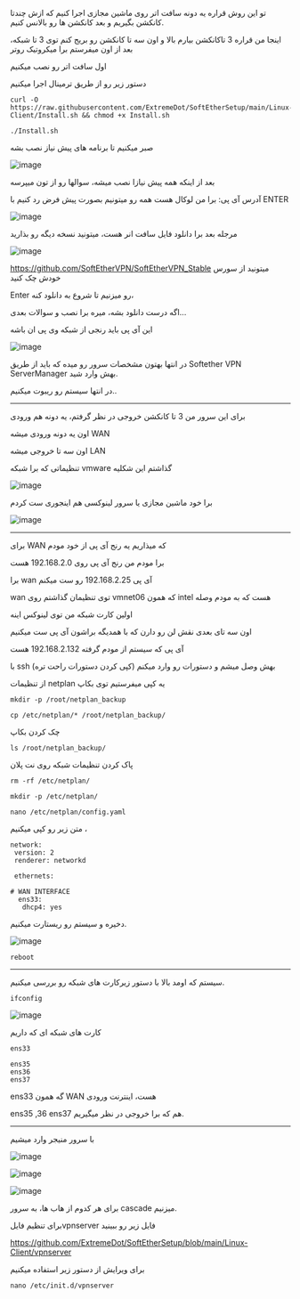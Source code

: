 تو این روش  قراره یه دونه سافت اتر روی ماشین مجازی اجرا کنیم که ازش چندتا کانکشن بگیریم و بعد کانکشن ها رو بالانس کنیم.

اینجا من قراره 3 تاکانکشن بیارم بالا و اون سه تا کانکشن رو بریج کنم توی 3 تا شبکه، بعد از اون میفرستم برا میکروتیک روتر



اول سافت اتر رو نصب میکنیم

دستور زیر رو از طریق ترمینال اجرا میکنیم


```
curl -O https://raw.githubusercontent.com/ExtremeDot/SoftEtherSetup/main/Linux-Client/Install.sh && chmod +x Install.sh

./Install.sh

```

صبر میکنیم تا برنامه های پیش نیاز نصب بشه

![image](https://user-images.githubusercontent.com/120102306/230411127-95e22db0-f4c2-425b-add5-8d5d287a6ef7.png)


بعد از اینکه همه پیش نیازا نصب میشه، سوالها رو از تون میپرسه

آدرس آی پی: برا من لوکال هست 
همه رو میتونیم بصورت پیش فرض رد کنیم با ENTER

![image](https://user-images.githubusercontent.com/120102306/230413518-c27c4e5f-222a-430a-b554-1c95bec8280f.png)

مرجله بعد برا دانلود فایل سافت انر هست، میتونید نسخه دیگه رو بذارید

![image](https://user-images.githubusercontent.com/120102306/230414045-772f0335-a2e2-482c-a62d-16e2c4964da5.png)

https://github.com/SoftEtherVPN/SoftEtherVPN_Stable
میتونید از سورس خودش چک کنید


Enter رو میزنیم تا شروع به دانلود کنه، 

اگه درست دانلود بشه، میره برا نصب و سوالات بعدی...

این آی پی باید رنجی از شبکه وی پی ان باشه

![image](https://user-images.githubusercontent.com/120102306/230417819-647fa678-f35a-4a43-9492-958d0eeb7c7b.png)


در انتها بهتون مشخصات سرور رو میده که باید از طریق Softether VPN ServerManager بهش وارد شید.


در انتها سیستم رو ریبوت میکنیم..


***

برای این سرور من 3 تا کانکشن خروجی در نظر گرفتم، یه دونه هم ورودی


اون یه دونه ورودی میشه WAN

اون سه تا خروجی میشه LAN


تنظیماتی که برا شبکه vmware گذاشتم این شکلیه

![image](https://user-images.githubusercontent.com/120102306/230421471-2ca003bd-dd1d-4cda-b833-263904e74704.png)

برا خود ماشین مجازی یا سرور لینوکسی هم اینجوری ست کردم


![image](https://user-images.githubusercontent.com/120102306/230421711-594aa8eb-6b40-46e5-9ed6-e466ed02acbc.png)


***

برای WAN که میذاریم یه رنج آی پی از خود مودم

برا مودم من رنج آی پی روی 192.168.2.0 هست


برا wan آی پی 192.168.2.25 رو ست میکنم


wan توی تنظیمان گذاشتم روی vmnet06 که همون intel هست که به مودم وصله

اولین کارت شبکه من توی لینوکس اینه

اون سه تای بعدی نقش لن رو دارن که با همدیگه براشون آی پی ست میکنیم

آی پی که سیستم از مودم گرفته 192.168.2.132 هست

با ssh بهش وصل میشم و دستورات رو وارد میکنم (کپی کردن دستورات راحت تره)



از تنظیمات netplan یه کپی میفرستیم توی بکاپ

```
mkdir -p /root/netplan_backup

cp /etc/netplan/* /root/netplan_backup/
```

چک کردن بکاپ
```
ls /root/netplan_backup/
```

پاک کردن تنظیمات شبکه روی نت پلان
```
rm -rf /etc/netplan/

```

```
mkdir -p /etc/netplan/
```

```
nano /etc/netplan/config.yaml
```

متن زیر رو کپی میکنیم ، 
```
network:
 version: 2
 renderer: networkd

 ethernets:

# WAN INTERFACE
  ens33:
   dhcp4: yes
```


دخیره و سیستم رو ریستارت میکنیم.


![image](https://user-images.githubusercontent.com/120102306/230424923-03519c9b-a9f9-4eea-abf5-b4530f55149a.png)

```
reboot
```

***

سیستم که اومد بالا با دستور زیرکارت های شبکه رو بررسی میکنیم.

```
ifconfig
```

![image](https://user-images.githubusercontent.com/120102306/230425722-fc48055a-3352-4ba0-b0e1-8dcf4590fdc8.png)



کارت های شبکه ای که داریم

```
ens33

ens35
ens36
ens37
```

ens33 گه همون WAN هست، اینترنت ورودی


ens35 ,36 ens37 هم که برا خروجی در نظر میگیریم.



***

با سرور منیجر وارد میشیم


![image](https://user-images.githubusercontent.com/120102306/230430960-d454ce2e-c742-4902-b95c-124213134ef0.png)


![image](https://user-images.githubusercontent.com/120102306/230443978-bc9b737b-0afb-41c0-a17f-411a497d5edb.png)


![image](https://user-images.githubusercontent.com/120102306/230443987-d75d8e50-3555-4247-b6c6-ba7dee2b03ee.png)


برای هر کدوم از هاب ها، به سرور cascade میزنیم.

برای تنظیم فایلvpnserver فایل زیر رو ببینید

https://github.com/ExtremeDot/SoftEtherSetup/blob/main/Linux-Client/vpnserver


برای ویرایش از دستور زیر استفاده میکنیم

```
nano /etc/init.d/vpnserver
```
